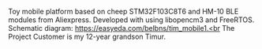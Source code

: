 Toy mobile platform based on cheep STM32F103C8T6 and HM-10 BLE modules from Aliexpress. Developed with using libopencm3 and FreeRTOS.<br>
Schematic diagram: https://easyeda.com/belbns/tim_mobile1.<br
The Project Customer is my 12-year grandson Timur.
